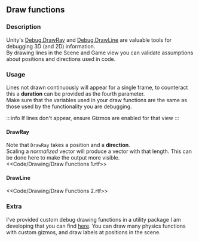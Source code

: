## Draw functions
### Description
Unity's [Debug.DrawRay](https://docs.unity3d.com/ScriptReference/Debug.DrawRay.html) and [Debug.DrawLine](https://docs.unity3d.com/ScriptReference/Debug.DrawLine.html) are valuable tools for debugging 3D (and 2D) information.  
By drawing lines in the Scene and Game view you can validate assumptions about positions and directions used in code.
### Usage
Lines not drawn continuously will appear for a single frame, to counteract this a **duration** can be provided as the fourth parameter.  
Make sure that the variables used in your draw functions are the same as those used by the functionality you are debugging.  

:::info
If lines don't appear, ensure Gizmos are enabled for that view
:::

#### DrawRay
Note that `DrawRay` takes a position and a **direction**.  
Scaling a *normalized* vector will produce a vector with that length. This can be done here to make the output more visible.  
<<Code/Drawing/Draw Functions 1.rtf>>  

#### DrawLine

<<Code/Drawing/Draw Functions 2.rtf>>  

### Extra
I've provided custom debug drawing functions in a utility package I am developing that you can find [here](https://github.com/vertxxyz/Vertx.Debugging). You can draw many physics functions with custom gizmos, and draw labels at positions in the scene.